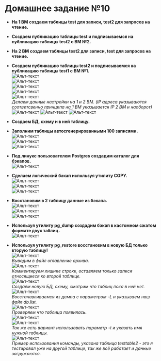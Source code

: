 
# Домашнее задание №10


* **На 1 ВМ создаем таблицы test для записи, test2 для запросов на чтение.**  
* **Создаем публикацию таблицы test и подписываемся на публикацию таблицы test2 с ВМ №2.**  
* **На 2 ВМ создаем таблицы test2 для записи, test для запросов на чтение.**  
* **Создаем публикацию таблицы test2 и подписываемся на публикацию таблицы test1 с ВМ №1.**  
![Альт-текст](Images/HW10/01.png)  
![Альт-текст](Images/HW10/18.png)  
![Альт-текст](Images/HW10/03.png)  
![Альт-текст](Images/HW10/04.png)  
![Альт-текст](Images/HW10/05.png)  
_Делаем данные настройки на 1 и 2 ВМ. (IP адреса указываются соответсвенно принципа на 1 ВМ указывается IP 2 ВМ и наоборот)_  
![Альт-текст](Images/HW10/06.png)
![Альт-текст](Images/HW10/07.png)
![Альт-текст](Images/HW10/08.png)


* **Создаем БД, схему и в ней таблицу.**  
* **Заполним таблицы автосгенерированными 100 записями.**  
![Альт-текст](Images/HW9/02.png)  
![Альт-текст](Images/HW9/03.png)  
![Альт-текст](Images/HW9/03_05.png)  

* **Под линукс пользователем Postgres создадим каталог для бэкапов.**  
![Альт-текст](Images/HW9/04.png)  

* **Сделаем логический бэкап используя утилиту COPY.**  
![Альт-текст](Images/HW9/05.png)  
![Альт-текст](Images/HW9/06.png)  
![Альт-текст](Images/HW9/06_05.png)  

* **Восстановим в 2 таблицу данные из бэкапа.**  
![Альт-текст](Images/HW9/07.png)  
![Альт-текст](Images/HW9/08.png)  
![Альт-текст](Images/HW9/09.png)  

* **Используя утилиту pg_dump создадим бэкап в кастомном сжатом формате двух таблиц.**  
![Альт-текст](Images/HW9/10.png)  

* **Используя утилиту pg_restore восстановим в новую БД только вторую таблицу!**  
![Альт-текст](Images/HW9/11.png)  
_Выводим в файл оглавление архива._  
![Альт-текст](Images/HW9/12.png)  
_Комментируем лишние строки, оставляем только записи относящиеся ко второй таблице._  
![Альт-текст](Images/HW9/13.png)  
_Создаём новую БД, схему, смотрим что таблиц пока в ней нет._  
![Альт-текст](Images/HW9/14.png)  
_Восстанавливаемся из дампа с параметром -L и указываем наш файл db.list._  
![Альт-текст](Images/HW9/14_05.png)  
_Проверяем что таблица появилась._  
![Альт-текст](Images/HW9/08.png)  
![Альт-текст](Images/HW9/09.png)  
_Так же есть вариант использовать параметр -t и указать имя нужной таблицы._  
![Альт-текст](Images/HW9/17.png)  
_Пример испльзования команды, указана таблица testtable2 - это я тестировал уже на другой таблице, так же всё работает и данные загружаются._  

